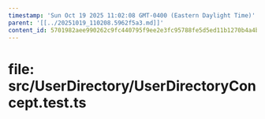 ```yaml
---
timestamp: 'Sun Oct 19 2025 11:02:08 GMT-0400 (Eastern Daylight Time)'
parent: '[[../20251019_110208.5962f5a3.md]]'
content_id: 5701982aee990262c9fc440795f9ee2e3fc95788fe5d5ed11b1270b4a4b9f63f
---
```


# file: src/UserDirectory/UserDirectoryConcept.test.ts
